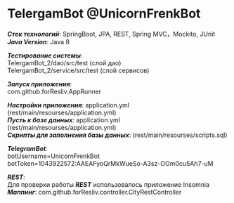 # TelergamBot   @UnicornFrenkBot

***Стек технологий***: SpringBoot, JPA, REST, Spring MVC，Mockito, JUnit    
***Java Version***: Java 8

***Тестирование системы***:    
TelergamBot_2/dao/src/test  (слой дао)   
TelergamBot_2/service/src/test (слой сервисов)   

***Запуск приложения***:    
com.github.forResliv.AppRunner


***Настройки приложения***: application.yml (rest/main/resourses/application.yml)   
***Пусть к базе данных***: application.yml (rest/main/resourses/application.yml)   
***Скрипты для заполнения базы данных***: (rest/main/resourses/scripts.sql)   


***TelegramBot***:   
botUsername=UnicornFrenkBot   
botToken=1043922572:AAEAFyoQrMkWueSo-A3sz-OOm0cu5Ah7-uM   


***REST***:   
Для проверки работы ***REST*** использовалось приложение Insomnia    
***Маппинг***: com.github.forResliv.controller.CityRestController   
